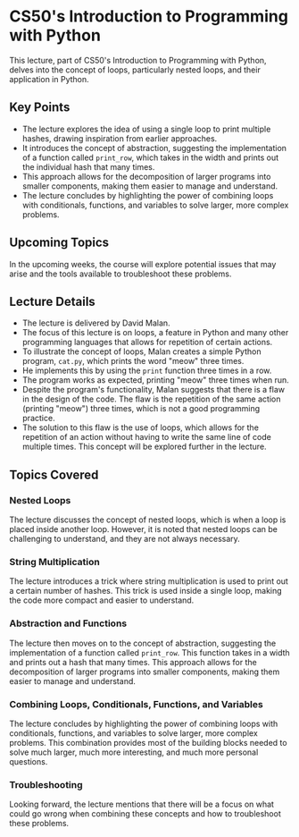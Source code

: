# CS50's Introduction to Programming with Python

This lecture, part of CS50's Introduction to Programming with Python, delves into the concept of loops, particularly nested loops, and their application in Python. 

## Key Points

- The lecture explores the idea of using a single loop to print multiple hashes, drawing inspiration from earlier approaches. 
- It introduces the concept of abstraction, suggesting the implementation of a function called `print_row`, which takes in the width and prints out the individual hash that many times. 
- This approach allows for the decomposition of larger programs into smaller components, making them easier to manage and understand. 
- The lecture concludes by highlighting the power of combining loops with conditionals, functions, and variables to solve larger, more complex problems. 

## Upcoming Topics

In the upcoming weeks, the course will explore potential issues that may arise and the tools available to troubleshoot these problems.

## Lecture Details

- The lecture is delivered by David Malan.
- The focus of this lecture is on loops, a feature in Python and many other programming languages that allows for repetition of certain actions.
- To illustrate the concept of loops, Malan creates a simple Python program, `cat.py`, which prints the word "meow" three times.
- He implements this by using the `print` function three times in a row.
- The program works as expected, printing "meow" three times when run.
- Despite the program's functionality, Malan suggests that there is a flaw in the design of the code. The flaw is the repetition of the same action (printing "meow") three times, which is not a good programming practice.
- The solution to this flaw is the use of loops, which allows for the repetition of an action without having to write the same line of code multiple times. This concept will be explored further in the lecture.

## Topics Covered

### Nested Loops

The lecture discusses the concept of nested loops, which is when a loop is placed inside another loop. However, it is noted that nested loops can be challenging to understand, and they are not always necessary.

### String Multiplication

The lecture introduces a trick where string multiplication is used to print out a certain number of hashes. This trick is used inside a single loop, making the code more compact and easier to understand.

### Abstraction and Functions

The lecture then moves on to the concept of abstraction, suggesting the implementation of a function called `print_row`. This function takes in a width and prints out a hash that many times. This approach allows for the decomposition of larger programs into smaller components, making them easier to manage and understand.

### Combining Loops, Conditionals, Functions, and Variables

The lecture concludes by highlighting the power of combining loops with conditionals, functions, and variables to solve larger, more complex problems. This combination provides most of the building blocks needed to solve much larger, much more interesting, and much more personal questions.

### Troubleshooting

Looking forward, the lecture mentions that there will be a focus on what could go wrong when combining these concepts and how to troubleshoot these problems.
